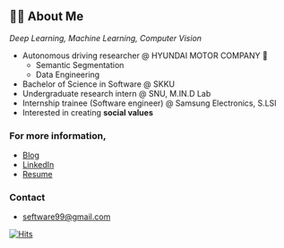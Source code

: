## 🙋‍♀️ About Me
_Deep Learning, Machine Learning, Computer Vision_

- Autonomous driving researcher @ HYUNDAI MOTOR COMPANY 🚗
    - Semantic Segmentation
    - Data Engineering
- Bachelor of Science in Software @ SKKU
- Undergraduate research intern @ SNU, M.IN.D Lab
- Internship trainee (Software engineer) @ Samsung Electronics, S.LSI
- Interested in creating **social values**


### For more information,
- <a href="https://velog.io/@dd9s2">Blog</a>
- <a href="https://www.linkedin.com/in/seyoung-kim-097103207">LinkedIn</a>
- <a href="https://say-young.notion.site/Resume-2022-05-ver-8422de76a258482f8af0a20e7aa1134d">Resume</a>


### Contact
- seftware99@gmail.com



[![Hits](https://hits.seeyoufarm.com/api/count/incr/badge.svg?url=https%3A%2F%2Fgithub.com%2FSeyoung9304&count_bg=%23003366&title_bg=%23555555&icon=&icon_color=%23003366&title=hits&edge_flat=false)](https://hits.seeyoufarm.com)
